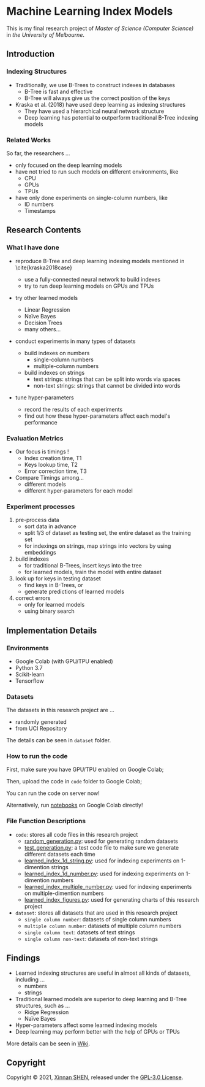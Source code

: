 # Machine Learning Index Models
This is my final research project of *Master of Science (Computer Science)* in *the University of Melbourne*.



## Introduction

### Indexing Structures

- Traditionally, we use B-Trees to construct indexes in databases
    - B-Tree is fast and effective
    - B-Tree will always give us the correct position of the keys
-  Kraska et al. (2018)  have used deep learning as indexing structures
    - They have used a hierarchical neural network structure
    - Deep learning has potential to outperform traditional B-Tree indexing models

### Related Works

So far, the researchers ...

- only focused on the deep learning models
- have not tried to run such models on different environments, like
    - CPU
    - GPUs
    - TPUs
- have only done experiments on single-column numbers, like
    - ID numbers
    - Timestamps



## Research Contents

### What I have done

- reproduce B-Tree and deep learning indexing models mentioned in \cite{kraska2018case}
    - use a fully-connected neural network to build indexes
    - try to run deep learning models on GPUs and TPUs
- try other learned models
    - Linear Regression
    - Naïve Bayes
    - Decision Trees
    - many others...

- conduct experiments in many types of datasets
    - build indexes on numbers
        - single-column numbers
        - multiple-column numbers
    - build indexes on strings
        - text strings: strings that can be split into words via spaces
        - non-text strings: strings that cannot be divided into words
- tune hyper-parameters
    - record the results of each experiments
    - find out how these hyper-parameters affect each model's performance

### Evaluation Metrics

- Our focus is timings !
    - Index creation time, T1
    - Keys lookup time, T2
    - Error correction time, T3
- Compare Timings among...
    - different models
    - different hyper-parameters for each model

### Experiment processes

1. pre-process data
    - sort data in advance
    - split 1/3 of dataset as testing set, the entire dataset as the training set
    - for indexings on strings, map strings into vectors by using embeddings
2. build indexes
    - for traditional B-Trees, insert keys into the tree
    - for learned models, train the model with entire dataset
3. look up for keys in testing dataset
    - find keys in B-Trees, or
    - generate predictions of learned models
4. correct errors
    - only for learned models
    - using binary search



## Implementation Details

### Environments

- Google Colab (with GPU/TPU enabled)
- Python 3.7
- Scikit-learn
- Tensorflow

### Datasets

The datasets in this research project are ...

- randomly generated
- from UCI Repository

The details can be seen in `dataset` folder.

### How to run the code

First, make sure you have GPU/TPU enabled on Google Colab;

Then, upload the code in `code` folder to Google Colab;

You can run the code on server now!

Alternatively, run [notebooks](https://github.com/sxn2012/learned-index/tree/notebooks/notebooks) on Google Colab directly!

### File Function Descriptions

- `code`: stores all code files in this research project
	- [random_generation.py](https://github.com/sxn2012/learned-index/blob/master/code/random_generation.py): used for generating random datasets
	- [test_generation.py](https://github.com/sxn2012/learned-index/blob/master/code/test_generation.py): a test code file to make sure we generate different datasets each time
	- [learned_index_1d_string.py](https://github.com/sxn2012/learned-index/blob/master/code/learned_index_1d_string.py): used for indexing experiments on 1-dimention strings 
	- [learned_index_1d_number.py](https://github.com/sxn2012/learned-index/blob/master/code/learned_index_1d_number.py): used for indexing experiments on 1-dimention numbers
	- [learned_index_multiple_number.py](https://github.com/sxn2012/learned-index/blob/master/code/learned_index_multiple_number.py): used for indexing experiments on multiple-dimention numbers
	- [learned_index_figures.py](https://github.com/sxn2012/learned-index/blob/master/code/learned_index_figures.py): used for generating charts of this research project
- `dataset`: stores all datasets that are used in this research project
	- `single column number`: datasets of single column numbers
	- `multiple column number`: datasets of multiple column numbers
	- `single column text`: datasets of text strings
	- `single column non-text`: datasets of non-text strings

## Findings

- Learned indexing structures are useful in almost all kinds of datasets, including ...
    - numbers
    - strings
- Traditional learned models are superior to deep learning and B-Tree structures, such as ...
    - Ridge Regression
    - Naïve Bayes
- Hyper-parameters affect some learned indexing models
- Deep learning may perform better with the help of GPUs or TPUs

More details can be seen in [Wiki](https://github.com/sxn2012/learned-index/wiki).

## Copyright

Copyright © 2021, [Xinnan SHEN](https://github.com/sxn2012), released under the [GPL-3.0 License](https://github.com/sxn2012/learned-index/blob/master/LICENSE).
